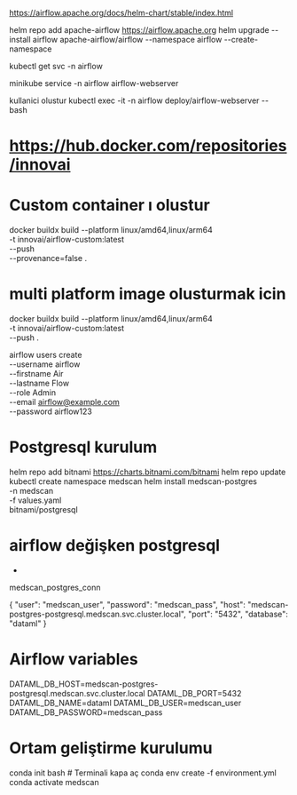 

https://airflow.apache.org/docs/helm-chart/stable/index.html


helm repo add apache-airflow https://airflow.apache.org
helm upgrade --install airflow apache-airflow/airflow --namespace airflow --create-namespace


kubectl get svc -n airflow

minikube service -n airflow airflow-webserver

kullanici olustur
kubectl exec -it -n airflow deploy/airflow-webserver -- bash

# https://hub.docker.com/repositories/innovai

# Custom container ı olustur
docker buildx build --platform linux/amd64,linux/arm64 \
  -t innovai/airflow-custom:latest \
  --push \
  --provenance=false .

# multi platform image olusturmak icin
docker buildx build --platform linux/amd64,linux/arm64 \
  -t innovai/airflow-custom:latest \
  --push .

airflow users create \
  --username airflow \
  --firstname Air \
  --lastname Flow \
  --role Admin \
  --email airflow@example.com \
  --password airflow123


# Postgresql kurulum

helm repo add bitnami https://charts.bitnami.com/bitnami
helm repo update
kubectl create namespace medscan
helm install medscan-postgres \
  -n medscan \
  -f values.yaml \
  bitnami/postgresql


# airflow değişken postgresql


*	
medscan_postgres_conn

{
    "user": "medscan_user",
    "password": "medscan_pass",
    "host": "medscan-postgres-postgresql.medscan.svc.cluster.local",
    "port": "5432",
    "database": "dataml"
}


# Airflow variables
DATAML_DB_HOST=medscan-postgres-postgresql.medscan.svc.cluster.local
DATAML_DB_PORT=5432
DATAML_DB_NAME=dataml
DATAML_DB_USER=medscan_user
DATAML_DB_PASSWORD=medscan_pass




# Ortam geliştirme kurulumu
conda init bash # Terminali kapa aç
conda env create -f environment.yml
conda activate medscan
